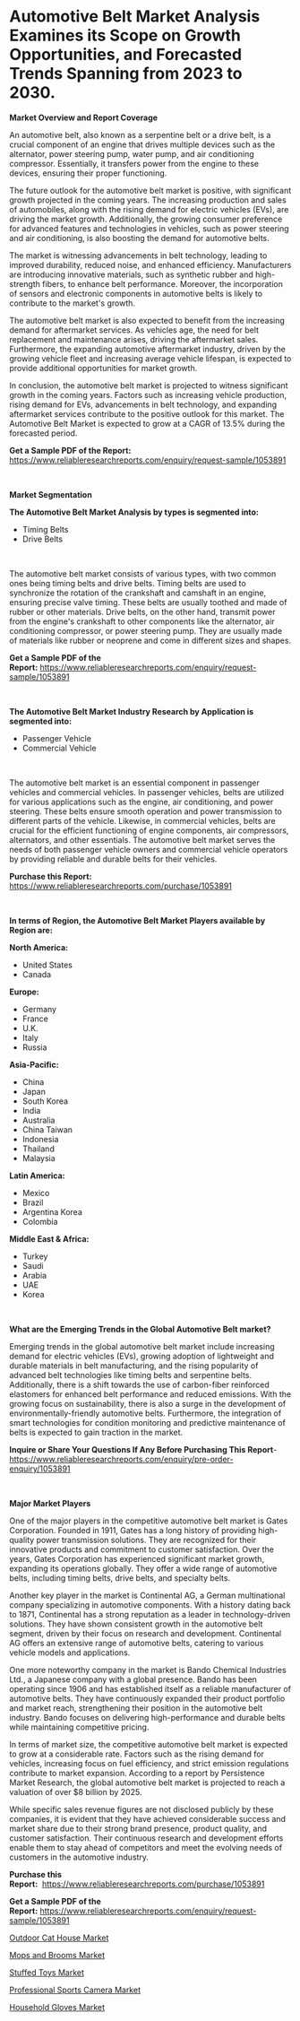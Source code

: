 <p><h1>Automotive Belt Market Analysis Examines its Scope on Growth Opportunities, and Forecasted Trends Spanning from 2023 to 2030.</h1></p><p><strong>Market Overview and Report Coverage</strong></p>
<p><p>An automotive belt, also known as a serpentine belt or a drive belt, is a crucial component of an engine that drives multiple devices such as the alternator, power steering pump, water pump, and air conditioning compressor. Essentially, it transfers power from the engine to these devices, ensuring their proper functioning.</p><p>The future outlook for the automotive belt market is positive, with significant growth projected in the coming years. The increasing production and sales of automobiles, along with the rising demand for electric vehicles (EVs), are driving the market growth. Additionally, the growing consumer preference for advanced features and technologies in vehicles, such as power steering and air conditioning, is also boosting the demand for automotive belts.</p><p>The market is witnessing advancements in belt technology, leading to improved durability, reduced noise, and enhanced efficiency. Manufacturers are introducing innovative materials, such as synthetic rubber and high-strength fibers, to enhance belt performance. Moreover, the incorporation of sensors and electronic components in automotive belts is likely to contribute to the market's growth.</p><p>The automotive belt market is also expected to benefit from the increasing demand for aftermarket services. As vehicles age, the need for belt replacement and maintenance arises, driving the aftermarket sales. Furthermore, the expanding automotive aftermarket industry, driven by the growing vehicle fleet and increasing average vehicle lifespan, is expected to provide additional opportunities for market growth.</p><p>In conclusion, the automotive belt market is projected to witness significant growth in the coming years. Factors such as increasing vehicle production, rising demand for EVs, advancements in belt technology, and expanding aftermarket services contribute to the positive outlook for this market. The Automotive Belt Market is expected to grow at a CAGR of 13.5% during the forecasted period.</p></p>
<p><strong>Get a Sample PDF of the Report:</strong> <a href="https://www.reliableresearchreports.com/enquiry/request-sample/1053891">https://www.reliableresearchreports.com/enquiry/request-sample/1053891</a></p>
<p>&nbsp;</p>
<p><strong>Market Segmentation</strong></p>
<p><strong>The Automotive Belt Market Analysis by types is segmented into:</strong></p>
<p><ul><li>Timing Belts</li><li>Drive Belts</li></ul></p>
<p>&nbsp;</p>
<p><p>The automotive belt market consists of various types, with two common ones being timing belts and drive belts. Timing belts are used to synchronize the rotation of the crankshaft and camshaft in an engine, ensuring precise valve timing. These belts are usually toothed and made of rubber or other materials. Drive belts, on the other hand, transmit power from the engine's crankshaft to other components like the alternator, air conditioning compressor, or power steering pump. They are usually made of materials like rubber or neoprene and come in different sizes and shapes.</p></p>
<p><strong>Get a Sample PDF of the Report:</strong>&nbsp;<a href="https://www.reliableresearchreports.com/enquiry/request-sample/1053891">https://www.reliableresearchreports.com/enquiry/request-sample/1053891</a></p>
<p>&nbsp;</p>
<p><strong>The Automotive Belt Market Industry Research by Application is segmented into:</strong></p>
<p><ul><li>Passenger Vehicle</li><li>Commercial Vehicle</li></ul></p>
<p>&nbsp;</p>
<p><p>The automotive belt market is an essential component in passenger vehicles and commercial vehicles. In passenger vehicles, belts are utilized for various applications such as the engine, air conditioning, and power steering. These belts ensure smooth operation and power transmission to different parts of the vehicle. Likewise, in commercial vehicles, belts are crucial for the efficient functioning of engine components, air compressors, alternators, and other essentials. The automotive belt market serves the needs of both passenger vehicle owners and commercial vehicle operators by providing reliable and durable belts for their vehicles.</p></p>
<p><strong>Purchase this Report:</strong>&nbsp; <a href="https://www.reliableresearchreports.com/purchase/1053891">https://www.reliableresearchreports.com/purchase/1053891</a></p>
<p>&nbsp;</p>
<p><strong>In terms of Region, the Automotive Belt Market Players available by Region are:</strong></p>
<p>
    <p> <strong> North America: </strong>
        <ul>
            <li>United States</li>
            <li>Canada</li>
        </ul>
        </p> 
    <p> <strong> Europe: </strong>
        <ul>
            <li>Germany</li>
            <li>France</li>
            <li>U.K.</li>
            <li>Italy</li>
            <li>Russia</li>
        </ul>
        </p> 
    <p> <strong> Asia-Pacific: </strong>
        <ul>
            <li>China</li>
            <li>Japan</li>
            <li>South Korea</li>
            <li>India</li>
            <li>Australia</li>
            <li>China Taiwan</li>
            <li>Indonesia</li>
            <li>Thailand</li>
            <li>Malaysia</li>
        </ul>
        </p> 
    <p> <strong> Latin America: </strong>
        <ul>
            <li>Mexico</li>
            <li>Brazil</li>
            <li>Argentina Korea</li>
            <li>Colombia</li>
        </ul>
        </p> 
    <p> <strong> Middle East & Africa: </strong>
        <ul>
            <li>Turkey</li>
            <li>Saudi</li>
            <li>Arabia</li>
            <li>UAE</li>
            <li>Korea</li>
        </ul>
    </p>
    </p>
<p>&nbsp;</p>
<p><strong>What are the Emerging Trends in the Global Automotive Belt market?</strong></p>
<p><p>Emerging trends in the global automotive belt market include increasing demand for electric vehicles (EVs), growing adoption of lightweight and durable materials in belt manufacturing, and the rising popularity of advanced belt technologies like timing belts and serpentine belts. Additionally, there is a shift towards the use of carbon-fiber reinforced elastomers for enhanced belt performance and reduced emissions. With the growing focus on sustainability, there is also a surge in the development of environmentally-friendly automotive belts. Furthermore, the integration of smart technologies for condition monitoring and predictive maintenance of belts is expected to gain traction in the market.</p></p>
<p><strong>Inquire or Share Your Questions If Any Before Purchasing This Report</strong>- <a href="https://www.reliableresearchreports.com/enquiry/pre-order-enquiry/1053891">https://www.reliableresearchreports.com/enquiry/pre-order-enquiry/1053891</a></p>
<p>&nbsp;</p>
<p><strong>Major Market Players</strong></p>
<p><p>One of the major players in the competitive automotive belt market is Gates Corporation. Founded in 1911, Gates has a long history of providing high-quality power transmission solutions. They are recognized for their innovative products and commitment to customer satisfaction. Over the years, Gates Corporation has experienced significant market growth, expanding its operations globally. They offer a wide range of automotive belts, including timing belts, drive belts, and specialty belts.</p><p>Another key player in the market is Continental AG, a German multinational company specializing in automotive components. With a history dating back to 1871, Continental has a strong reputation as a leader in technology-driven solutions. They have shown consistent growth in the automotive belt segment, driven by their focus on research and development. Continental AG offers an extensive range of automotive belts, catering to various vehicle models and applications.</p><p>One more noteworthy company in the market is Bando Chemical Industries Ltd., a Japanese company with a global presence. Bando has been operating since 1906 and has established itself as a reliable manufacturer of automotive belts. They have continuously expanded their product portfolio and market reach, strengthening their position in the automotive belt industry. Bando focuses on delivering high-performance and durable belts while maintaining competitive pricing.</p><p>In terms of market size, the competitive automotive belt market is expected to grow at a considerable rate. Factors such as the rising demand for vehicles, increasing focus on fuel efficiency, and strict emission regulations contribute to market expansion. According to a report by Persistence Market Research, the global automotive belt market is projected to reach a valuation of over $8 billion by 2025.</p><p>While specific sales revenue figures are not disclosed publicly by these companies, it is evident that they have achieved considerable success and market share due to their strong brand presence, product quality, and customer satisfaction. Their continuous research and development efforts enable them to stay ahead of competitors and meet the evolving needs of customers in the automotive industry.</p></p>
<p><strong>Purchase this Report:</strong>&nbsp;&nbsp;<a href="https://www.reliableresearchreports.com/purchase/1053891">https://www.reliableresearchreports.com/purchase/1053891</a></p>
<p></p>
<p><strong>Get a Sample PDF of the Report:</strong>&nbsp;<a href="https://www.reliableresearchreports.com/enquiry/request-sample/1053891">https://www.reliableresearchreports.com/enquiry/request-sample/1053891</a></p>
<p><p><a href="https://medium.com/@itzelheller546/outdoor-cat-house-market-insight-market-trends-growth-forecasted-from-2023-to-2030-5faca8e00e3e">Outdoor Cat House Market</a></p><p><a href="https://medium.com/@mikeflatley6362/mops-and-brooms-market-size-market-outlook-and-market-forecast-2023-to-2030-10b89ec1a342">Mops and Brooms Market</a></p><p><a href="https://medium.com/@briaabshire64/stuffed-toys-market-trends-and-market-analysis-forecasted-for-period-2023-2030-02b2b67ef60f">Stuffed Toys Market</a></p><p><a href="https://medium.com/@ameliahaleyi77567/professional-sports-camera-market-analysis-its-cagr-market-segmentation-and-global-industry-df332b375926">Professional Sports Camera Market</a></p><p><a href="https://medium.com/@lauryframi644/analyzing-household-gloves-market-global-industry-perspective-and-forecast-2023-to-2030-1be934b972b5">Household Gloves Market</a></p></p>